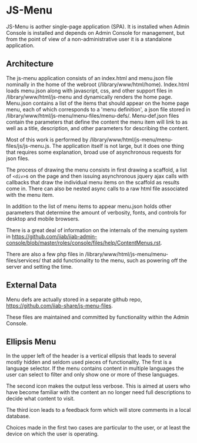 # JS-Menu

JS-Menu is aother single-page application (SPA). It is installed when Admin Console is installed and depends on Admin Console for management, but from the point of view of a non-administrative user it is a standalone application.

## Architecture

The js-menu application consists of an index.html and menu.json file nominally in the home of the webroot (/library/www/html/home). Index.html loads menu.json along with javascript, css, and other support files in /library/www/html/js-menu and dynamically renders the home page. Menu.json contains a list of the items that should appear on the home page menu, each of which corresponds to a 'menu definition', a json file stored in /library/www/html/js-menu/menu-files/menu-defs/. Menu-def.json files contain the parameters that define the content the menu item will link to as well as a title, description, and other parameters for describing the content.

Most of this work is performed by /library/www/html/js-menu/menu-files/js/js-menu.js. The application itself is not large, but it does one thing that requires some explanation, broad use of asynchronous requests for json files.

The process of drawing the menu consists in first drawing a scaffold, a list of `<div>`s on the page and then issuing asynchronous jquery ajax calls with callbacks that draw the individual menu items on the scaffold as results come in. There can also be nested async calls to a raw html file associated with the menu item.

In addition to the list of menu items to appear menu.json holds other parameters that determine the amount of verbosity, fonts, and controls for desktop and mobile browsers.

There is a great deal of information on the internals of the menuing system in https://github.com/iiab/iiab-admin-console/blob/master/roles/console/files/help/ContentMenus.rst.

There are also a few php files in /library/www/html/js-menu/menu-files/services/ that add functionality to the menu, such as powering off the server and setting the time.

## External Data

Menu defs are actually stored in a separate github repo, https://github.com/iiab-share/js-menu-files.

These files are maintained and committed by functionality within the Admin Console.


## Ellipsis Menu

In the upper left of the header is a vertical ellipsis that leads to several mostly hidden and seldom used pieces of functionality. The first is a language selector. If the menu contains content in multiple languages the user can select to filter and only show one or more of these languages.

The second icon makes the output less verbose. This is aimed at users who have become familiar with the content an no longer need full descriptions to decide what content to visit.

The third icon leads to a feedback form which will store comments in a local database.

Choices made in the first two cases are particular to the user, or at least the device on which the user is operating.
